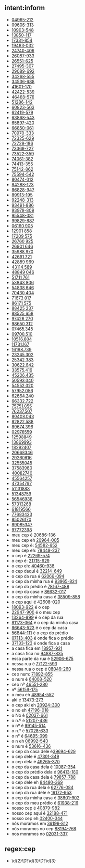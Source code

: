 ## intent:inform
- [04965-212](cep)
- [09606-313](cep)
- [10903-548](cep)
- [13850-117](cep)
- [17331-854](cep)
- [19483-032](cep)
- [24740-409](cep)
- [26087-933](cep)
- [26551-625](cep)
- [27495-307](cep)
- [29089-692](cep)
- [34268-555](cep)
- [34536-688](cep)
- [41601-170](cep)
- [42422-539](cep)
- [46468-576](cep)
- [51286-142](cep)
- [60823-563](cep)
- [62419-579](cep)
- [63868-543](cep)
- [65897-420](cep)
- [66850-061](cep)
- [70970-333](cep)
- [72325-629](cep)
- [72729-186](cep)
- [73369-727](cep)
- [73522-359](cep)
- [74061-382](cep)
- [74413-355](cep)
- [75142-862](cep)
- [75594-542](cep)
- [80474-012](cep)
- [84288-123](cep)
- [86828-947](cep)
- [89913-195](cep)
- [92248-313](cep)
- [93491-886](cep)
- [93979-809](cep)
- [95548-081](cep)
- [99829-887](cep)
- [06160 905](cep)
- [12901 858](cep)
- [17209 575](cep)
- [26760 925](cep)
- [26901 646](cep)
- [35988 970](cep)
- [42691 721](cep)
- [42889 969](cep)
- [43114 589](cep)
- [48849 046](cep)
- [51711 761](cep)
- [53843 806](cep)
- [54838 646](cep)
- [70430 404](cep)
- [71673 017](cep)
- [86171 575](cep)
- [88425 237](cep)
- [88525 658](cep)
- [97426 270](cep)
- [98650 312](cep)
- [07465.345](cep)
- [09700.510](cep)
- [10516.604](cep)
- [11731.167](cep)
- [16198.739](cep)
- [23245.302](cep)
- [25342.383](cep)
- [30622.642](cep)
- [33575.416](cep)
- [45206.435](cep)
- [50593.040](cep)
- [54552.020](cep)
- [57952.056](cep)
- [62664.240](cep)
- [66332.722](cep)
- [75751.055](cep)
- [76237.507](cep)
- [80408.043](cep)
- [82822.588](cep)
- [89674.396](cep)
- [02976559](cep)
- [12598849](cep)
- [13869993](cep)
- [18292407](cep)
- [20668346](cep)
- [29260616](cep)
- [32555045](cep)
- [37583980](cep)
- [40082740](cep)
- [45564257](cep)
- [47354797](cep)
- [51131883](cep)
- [51348759](cep)
- [56546938](cep)
- [57313268](cep)
- [61819566](cep)
- [77683423](cep)
- [85026170](cep)
- [89085347](cep)
- [97772398](cep)
- meu cep é [20686-136](cep)
- meu cep eh [20964-005](cep)
- meu cep é: [54582-652](cep)
- meu cep eh: [78449-237](cep)
- o cep é [22269-574](cep)
- o cep é: [21715-629](cep)
- o cep eh: [40460-938](cep)
- o cep daqui é [32214-649](cep)
- o cep da rua é [62066-094](cep)
- o cep da minha rua é [93965-824](cep)
- o cep do prédio é [78167-488](cep)
- o cep da casa é [86632-017](cep)
- o cep da minha casa é [38509-858](cep)
- o cep aqui é [42608-020](cep)
- [18093-922](cep) é o cep
- [22947-900](cep) é o meu cep
- [13264-899](cep) é o cep da rua
- [81173-064](cep) é o cep da minha casa
- [86643-523](cep) é o cep da casa
- [56844-111](cep) é o cep do prédio
- [07113-403](cep) é onde fica o prédio
- [37133-123](cep) é onde fica a casa
- a casa fica em [18957-921](cep)
- a casa fica no [94887-835](cep)
- essa parte da rua é [52906-675](cep)
- nessa rua é [77122-593](cep)
- nessa rua o cep é [08049-260](cep)
- cep num: [71892-855](cep)
- o num é [64008-520](cep)
- cep nº [46551-280](cep)
- nº [56159-175](cep)
- o meu eh [48954-552](cep)
- aki é [13473-273](cep)
- o cep aki eh [20924-300](cep)
- o no eh [47196-018](cep)
- o No é [02037-661](cep)
- o n.º é [51207-436](cep)
- o nº é [99145-514](cep)
- o n.° é [57028-633](cep)
- o n° é [64695-099](cep)
- o n eh [06992-540](cep)
- o num é [53616-436](cep)
- o cep da casa dele é[39694-629](cep)
- o cep dele é [47301-349](cep)
- o cep dela é [49265-370](cep)
- o cep da casa dela é [10087-354](cep)
- o cep do prédio dela é [96413-180](cep)
- o cep da casa dela é [79857-788](cep)
- o cep dele eh [84480-369](cep)
- o cep da rua dela é [62776-084](cep)
- o cep da rua dele é [19172-953](cep)
- o cep da minha casa é [38601-902](cep)
- o cep do meu prédio é [61938-216](cep)
- nosso cep é [40879-982](cep)
- nosso cep aqui é [32188-471](cep)
- nosso cep eh [02400-344](cep)
- nós moramos em [36199-812](cep)
- nós moramos no cep [88194-768](cep)
- nos moramos no [02031-337](cep)

## regex:cep
- \d{2}\D?\d{3}\D?\d{3}